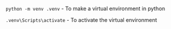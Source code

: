 `python -m venv .venv`  - To make a virtual environment in python 

`.venv\Scripts\activate` - To activate the virtual environment